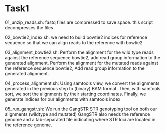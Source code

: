 # Task1


01_unzip_reads.sh: fastq files are compressed to save space. this script decompresses the files

02_bowtie2_index.sh: we need to build bowtie2 indices for reference sequence so that we can align reads to the reference with bowtie2


03_alignment_bowtie2.sh: Perform the alignment for the wild type reads against the reference sequence
bowtie2, add read group information to the generated alignment, Perform the alignment for the mutated reads against the reference sequence
bowtie2, Add read group information to the generated alignment.


04_process_alignment.sh: Using samtools view, we convert the alignments generated in the previous step to (binary) BAM format. 
Then, with samtools sort, we sort the alignments by their starting coordinates.
Finally, we generate indices for our alignments with samtools index


05_run_gangstr.sh: We run the GangSTR STR genotyping tool on both our alignments (wildtype and  mutated)
GangSTR also needs the reference genome and a tab-separated file indicating where STR loci are located
in the reference genome.
